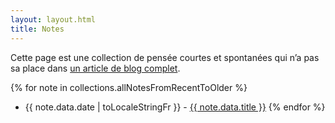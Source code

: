 ```yaml
---
layout: layout.html
title: Notes
---
```


Cette page est une collection de pensée courtes et spontanées qui n’a pas sa place dans [un article de blog complet](/blog).

{% for note in collections.allNotesFromRecentToOlder %} 
- {{ note.data.date | toLocaleStringFr }} - [{{ note.data.title }}]({{note.url}})
{% endfor %}


